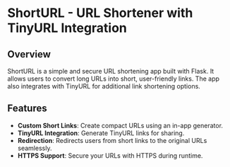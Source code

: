 # ShortURL - URL Shortener with TinyURL Integration  

## Overview  
ShortURL is a simple and secure URL shortening app built with Flask. It allows users to convert long URLs into short, user-friendly links. The app also integrates with TinyURL for additional link shortening options.  

## Features  
- **Custom Short Links**: Create compact URLs using an in-app generator.  
- **TinyURL Integration**: Generate TinyURL links for sharing.  
- **Redirection**: Redirects users from short links to the original URLs seamlessly.  
- **HTTPS Support**: Secure your URLs with HTTPS during runtime.  